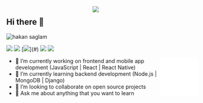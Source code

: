 <img src="https://github-readme-stats.vercel.app/api?username=hakansaglam29&show_icons=true&theme=tokyonight" align='right' width="55%">


## Hi there 👋
<p align="left"> <img src="https://komarev.com/ghpvc/?username=hakansaglam29" alt="hakan saglam" /> </p>

[![](https://img.shields.io/badge/linkedin-%230077B5.svg?&style=for-the-badge&logo=linkedin&logoColor=white)](https://www.linkedin.com/in/hakan-saglam-7b5ba4150/)
[![](https://img.shields.io/badge/medium-%2312100E.svg?&style=for-the-badge&logo=medium&logoColor=white)](#)
[![](https://img.shields.io/badge/youtube-%23FF0000.svg?&style=for-the-badge&logo=youtube&logoColor=white")](#)
[![](https://img.shields.io/badge/twitter-%231DA1F2.svg?&style=for-the-badge&logo=twitter&logoColor=white)](#)
[![](https://img.shields.io/badge/google%20play-%2300c853.svg?&style=for-the-badge&logo=google%20play&logoColor=white)](#)

<img src="./animation_500_kd7ngokt.gif" alt="react-native" width="20%" height="20%" align="right">

- 🔭 I’m currently working on frontend and mobile app development (JavaScript | React | React Native)
- 🌱 I’m currently learning backend development (Node.js | MongoDB | Django)
- 👯 I’m looking to collaborate on open source projects
- 💬 Ask me about anything that you want to learn




<!--

**hakansaglam29** is a ✨ _special_ ✨ repository because its `README.md` (this file) appears on your GitHub profile.

Here are some ideas to get you started:

- 🔭 I’m currently working on programming languages
- 🌱 I’m currently learning JavaScript | React | React Native
- 👯 I’m looking to collaborate on open source projects
- 🤔 I’m looking for help with ...
- 💬 Ask me about anything
- 😄 Pronouns: ...
- ⚡ Fun fact: ...
-->
